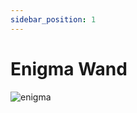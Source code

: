 ```yaml
---
sidebar_position: 1
---
```


# Enigma Wand

![enigma](https://vwiki.valorserver.com/api/item/picture/enigma%20wand)
